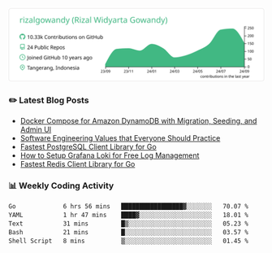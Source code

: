 ![profile-details](profile-summary-card-output/vue/0-profile-details.svg)

### :pencil2: Latest Blog Posts
<!-- BLOG-POST-LIST:START -->
- [Docker Compose for Amazon DynamoDB with Migration, Seeding, and Admin UI](https://medium.com/geekculture/docker-compose-for-amazon-dynamodb-with-migration-seeding-and-admin-ui-db11a348cc6a?source=rss-5763b0f1aba6------2)
- [Software Engineering Values that Everyone Should Practice](https://levelup.gitconnected.com/software-engineering-values-that-everyone-should-practice-c980d00cd103?source=rss-5763b0f1aba6------2)
- [Fastest PostgreSQL Client Library for Go](https://levelup.gitconnected.com/fastest-postgresql-client-library-for-go-579fa97909fb?source=rss-5763b0f1aba6------2)
- [How to Setup Grafana Loki for Free Log Management](https://levelup.gitconnected.com/how-to-setup-grafana-loki-for-free-log-management-ceb60558503c?source=rss-5763b0f1aba6------2)
- [Fastest Redis Client Library for Go](https://levelup.gitconnected.com/fastest-redis-client-library-for-go-7993f618f5ab?source=rss-5763b0f1aba6------2)
<!-- BLOG-POST-LIST:END -->

### 📊 Weekly Coding Activity
<!--START_SECTION:waka-->

```txt
Go             6 hrs 56 mins   █████████████████▓░░░░░░░   70.07 %
YAML           1 hr 47 mins    ████▓░░░░░░░░░░░░░░░░░░░░   18.01 %
Text           31 mins         █▒░░░░░░░░░░░░░░░░░░░░░░░   05.23 %
Bash           21 mins         █░░░░░░░░░░░░░░░░░░░░░░░░   03.57 %
Shell Script   8 mins          ▒░░░░░░░░░░░░░░░░░░░░░░░░   01.45 %
```

<!--END_SECTION:waka-->
